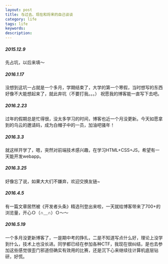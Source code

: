 ```yaml
---
layout: post
title: 与过去、现在和将来的自己谈谈
category: life
tags: life
keywords:
description:
---
```


##### 2015.12.9
先占坑，以后来填～

##### 2016.1.17
没想到这坑一占就是一个多月，学期结束了，大学的第一个寒假，当时想写的东西好像不大能想起来了，就此弃坑（不要打我。。。）
祝愿我的博客能一直写下去吧。

##### 2016.2.23
过年的假期总是忙得很，没太多学习的时间，博客也近一个月没更新。今天如愿拿到的乌云的邀请码，成为白帽子中的一员，加油吧骚年！

##### 2016.3.3
就这样开学了，嗯，突然对前端技术感兴趣，在学习HTML+CSS+JS，希望有一天能开发webapp。

##### 2016.3.25
好像忘了说，如果大大们不嫌弃，欢迎交换友链~

##### 2016.4.5
有一篇文章居然被《开发者头条》精选刊登出来啦，一天就给博客带来了700+的浏览量，开心Ｏ（∩＿∩）Ｏ～～

##### 2016.5.19
一个多月没更新博客了，一是期中考的挣扎，二是不知道写点什么好，理论上没学到什么，技术上也没长进。同学都已经在参加各种CTF，我现在很纠结，是也去参加这些感觉很歪门邪道但确实有效用的比赛，还是沉下心来继续往计算机底层钻研，好慌。
